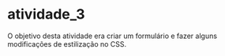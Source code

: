 # atividade_3
O objetivo desta atividade era criar um formulário e fazer alguns modificações de estilização no CSS.
